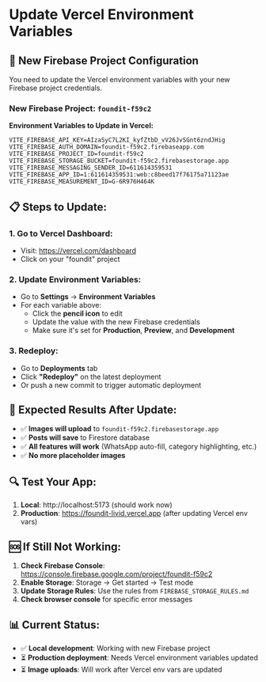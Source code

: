 # Update Vercel Environment Variables

## 🔧 **New Firebase Project Configuration**

You need to update the Vercel environment variables with your new Firebase project credentials.

### **New Firebase Project: `foundit-f59c2`**

**Environment Variables to Update in Vercel:**

```
VITE_FIREBASE_API_KEY=AIzaSyC7L2KI_kyfZtbD_vV26JvSGnt6zndJHig
VITE_FIREBASE_AUTH_DOMAIN=foundit-f59c2.firebaseapp.com
VITE_FIREBASE_PROJECT_ID=foundit-f59c2
VITE_FIREBASE_STORAGE_BUCKET=foundit-f59c2.firebasestorage.app
VITE_FIREBASE_MESSAGING_SENDER_ID=611614359531
VITE_FIREBASE_APP_ID=1:611614359531:web:c8beed17f76175a71123ae
VITE_FIREBASE_MEASUREMENT_ID=G-6R976H464K
```

## 📋 **Steps to Update:**

### **1. Go to Vercel Dashboard:**
- Visit: https://vercel.com/dashboard
- Click on your "foundit" project

### **2. Update Environment Variables:**
- Go to **Settings** → **Environment Variables**
- For each variable above:
  - Click the **pencil icon** to edit
  - Update the value with the new Firebase credentials
  - Make sure it's set for **Production**, **Preview**, and **Development**

### **3. Redeploy:**
- Go to **Deployments** tab
- Click **"Redeploy"** on the latest deployment
- Or push a new commit to trigger automatic deployment

## 🎯 **Expected Results After Update:**

- ✅ **Images will upload** to `foundit-f59c2.firebasestorage.app`
- ✅ **Posts will save** to Firestore database
- ✅ **All features will work** (WhatsApp auto-fill, category highlighting, etc.)
- ✅ **No more placeholder images**

## 🔍 **Test Your App:**

1. **Local**: http://localhost:5173 (should work now)
2. **Production**: https://foundit-livid.vercel.app (after updating Vercel env vars)

## 🆘 **If Still Not Working:**

1. **Check Firebase Console**: https://console.firebase.google.com/project/foundit-f59c2
2. **Enable Storage**: Storage → Get started → Test mode
3. **Update Storage Rules**: Use the rules from `FIREBASE_STORAGE_RULES.md`
4. **Check browser console** for specific error messages

## 📊 **Current Status:**

- ✅ **Local development**: Working with new Firebase project
- ⏳ **Production deployment**: Needs Vercel environment variables updated
- ⏳ **Image uploads**: Will work after Vercel env vars are updated